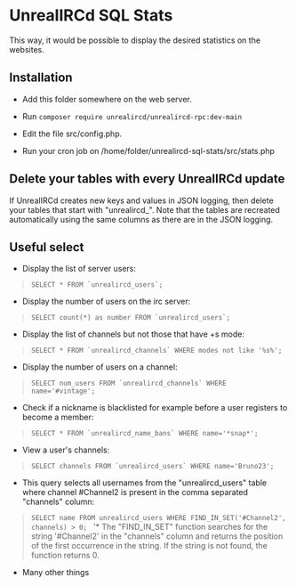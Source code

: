 UnrealIRCd SQL Stats
==============

This way, it would be possible to display the desired statistics on the websites.


Installation
------------
- Add this folder somewhere on the web server.

- Run 
``composer require unrealircd/unrealircd-rpc:dev-main``
- Edit the file src/config.php.

- Run your cron job on /home/folder/unrealircd-sql-stats/src/stats.php


Delete your tables with every UnrealIRCd update
------------
If UnrealIRCd creates new keys and values in JSON logging, then delete your tables that start with "unrealircd_". Note that the tables are recreated automatically using the same columns as there are in the JSON logging.


Useful select
------------
* Display the list of server users: 
>``SELECT * FROM `unrealircd_users`; ``
* Display the number of users on the irc server: 
>``SELECT count(*) as number FROM `unrealircd_users`; ``
* Display the list of channels but not those that have +s mode: 
>``SELECT * FROM `unrealircd_channels` WHERE modes not like '%s%';  ``
* Display the number of users on a channel: 
>``SELECT num_users FROM `unrealircd_channels` WHERE name='#vintage'; ``
* Check if a nickname is blacklisted for example before a user registers to become a member: 
>``SELECT * FROM `unrealircd_name_bans` WHERE name='*snap*'; ``
* View a user's channels: 
>``SELECT channels FROM `unrealircd_users` WHERE name='Bruno23'; ``
* This query selects all usernames from the "unrealircd_users" table where channel #Channel2 is present in the comma separated "channels" column: 
>``SELECT name FROM unrealircd_users WHERE FIND_IN_SET('#Channel2', channels) > 0; ``
'* The "FIND_IN_SET" function searches for the string '#Channel2' in the "channels" column and returns the position of the first occurrence in the string. If the string is not found, the function returns 0.
* Many other things
